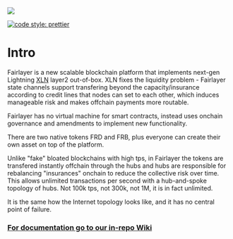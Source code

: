 <img src='https://imgur.com/VksHmn2.jpg' />

[![code style: prettier](https://img.shields.io/badge/code_style-prettier-ff69b4.svg?style=flat-square)](https://github.com/prettier/prettier)

# Intro

Fairlayer is a new scalable blockchain platform that implements next-gen Lightning [XLN](https://medium.com/fairlayer/xln-extended-lightning-network-80fa7acf80f3) layer2 out-of-box. XLN fixes the liquidity problem - Fairlayer state channels support transfering beyond the capacity/insurance according to credit lines that nodes can set to each other, which induces manageable risk and makes offchain payments more routable.

Fairlayer has no virtual machine for smart contracts, instead uses onchain governance and amendments to implement new functionality.

There are two native tokens FRD and FRB, plus everyone can create their own asset on top of the platform.

Unlike "fake" bloated blockchains with high tps, in Fairlayer the tokens are transfered instantly offchain through the hubs and hubs are responsible for rebalancing "insurances" onchain to reduce the collective risk over time. This allows unlimited transactions per second with a hub-and-spoke topology of hubs. Not 100k tps, not 300k, not 1M, it is in fact unlimited.

It is the same how the Internet topology looks like, and it has no central point of failure.

### [For documentation go to our in-repo Wiki](/wiki/0_home.md)